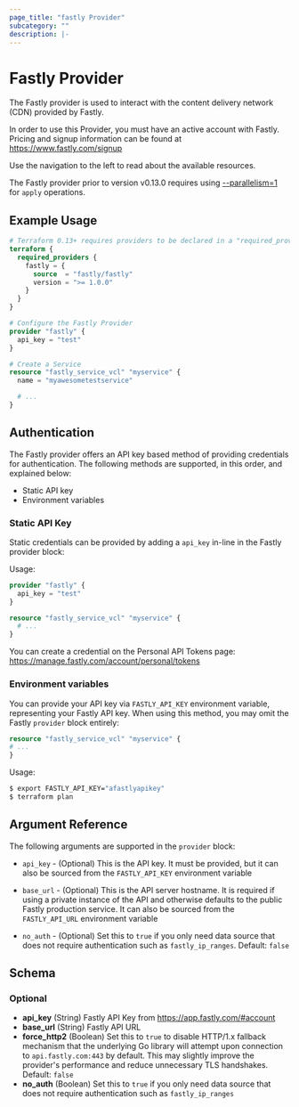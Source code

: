 ```yaml
---
page_title: "fastly Provider"
subcategory: ""
description: |-
---
```


# Fastly Provider

The Fastly provider is used to interact with the content delivery network (CDN)
provided by Fastly.

In order to use this Provider, you must have an active account with Fastly.
Pricing and signup information can be found at https://www.fastly.com/signup

Use the navigation to the left to read about the available resources.

The Fastly provider prior to version v0.13.0 requires using
[--parallelism=1](/docs/commands/apply.html#parallelism-n) for `apply` operations.

## Example Usage

```terraform
# Terraform 0.13+ requires providers to be declared in a "required_providers" block
terraform {
  required_providers {
    fastly = {
      source  = "fastly/fastly"
      version = ">= 1.0.0"
    }
  }
}

# Configure the Fastly Provider
provider "fastly" {
  api_key = "test"
}

# Create a Service
resource "fastly_service_vcl" "myservice" {
  name = "myawesometestservice"

  # ...
}
```

## Authentication

The Fastly provider offers an API key based method of providing credentials for
authentication. The following methods are supported, in this order, and
explained below:

- Static API key
- Environment variables


### Static API Key

Static credentials can be provided by adding a `api_key` in-line in the
Fastly provider block:

Usage:

```terraform
provider "fastly" {
  api_key = "test"
}

resource "fastly_service_vcl" "myservice" {
  # ...
}
```

You can create a credential on the Personal API Tokens page: https://manage.fastly.com/account/personal/tokens

### Environment variables

You can provide your API key via `FASTLY_API_KEY` environment variable,
representing your Fastly API key. When using this method, you may omit the
Fastly `provider` block entirely:

```terraform
resource "fastly_service_vcl" "myservice" {
# ...
}
```

Usage:

```sh
$ export FASTLY_API_KEY="afastlyapikey"
$ terraform plan
```

## Argument Reference

The following arguments are supported in the `provider` block:

* `api_key` - (Optional) This is the API key. It must be provided, but
  it can also be sourced from the `FASTLY_API_KEY` environment variable

* `base_url` - (Optional) This is the API server hostname. It is required
  if using a private instance of the API and otherwise defaults to the
  public Fastly production service. It can also be sourced from the
  `FASTLY_API_URL` environment variable

* `no_auth` - (Optional) Set this to `true` if you only need data source that does not require authentication such as `fastly_ip_ranges`. Default: `false`

<!-- schema generated by tfplugindocs -->
## Schema

### Optional

- **api_key** (String) Fastly API Key from https://app.fastly.com/#account
- **base_url** (String) Fastly API URL
- **force_http2** (Boolean) Set this to `true` to disable HTTP/1.x fallback mechanism that the underlying Go library will attempt upon connection to `api.fastly.com:443` by default. This may slightly improve the provider's performance and reduce unnecessary TLS handshakes. Default: `false`
- **no_auth** (Boolean) Set this to `true` if you only need data source that does not require authentication such as `fastly_ip_ranges`

